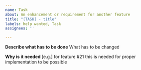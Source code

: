 ```yaml
---
name: Task
about: An enhancement or requirement for another feature
title: "[TASK] - title"
labels: help wanted, Task
assignees: ''

---
```


**Describe what has to be done**
What has to be changed

**Why is it needed**
[e.g.] for feature #21 this is needed for proper implementation to be possible
